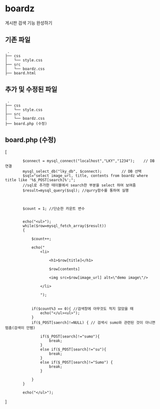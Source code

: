 # boardz
게시판 검색 기능 완성하기

## 기존 파일
```
 .
├── css
│   └── style.css
├── src
│   └── boardz.css
├── board.html
```

## 추가 및 수정된 파일
```
 .
├── css
│   └── style.css
├── src
│   └── boardz.css
├── board.php (수정)

```

## board.php (수정)
[

            $connect = mysql_connect("localhost","LKY","1234");    // DB 연결
            mysql_select_db("lky_db", $connect);         // DB 선택
            $sql="select image_url, title, contents from boardz where title like '%$_POST[search]%';"; 
            //sql로 추가한 테이블에서 search한 부분을 select 하여 보여줌
            $result=mysql_query($sql); //qurry함수를 통하여 실행



            $count = 1; //단순한 카운트 변수
            

            echo("<ul>");
            while($row=mysql_fetch_array($result))
            {

                $count++;

                echo("                   
                    <li>

                        <h1>$row[title]</h1>  
                        
                        $row[contents]        
                        
                        <img src=$row[image_url] alt=\"demo image\"/>

                    </li>        

                    ");


                if($count%3 == 0){ //검색창에 아무것도 적지 않았을 때
                    echo("</ul><ul>");
                }
                if($_POST[saerch]!=NULL) { // 검색시 sumo와 관련된 것이 아니면 멈춤(검색이 안됌)
                    
                    if($_POST[search]!="sumo"){
                        break;
                    }
                    else if($_POST[search]!="su"){
                        break;
                    }
                    else if($_POST[search]!="Sumo") {
                        break;
                    }

                }
            }

            echo("</ul>");
]
